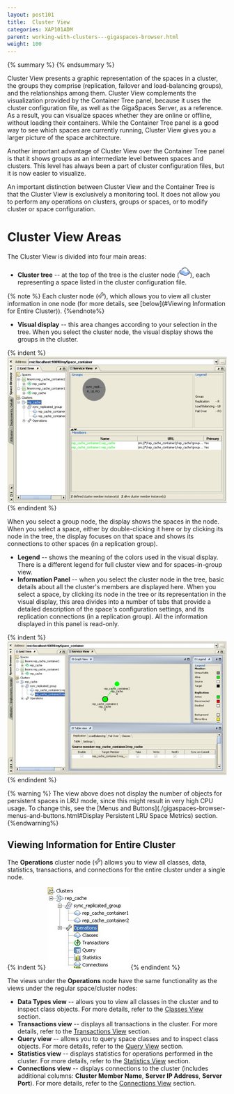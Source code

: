 ```yaml
---
layout: post101
title:  Cluster View
categories: XAP101ADM
parent: working-with-clusters---gigaspaces-browser.html
weight: 100
---
```


{% summary %} {% endsummary %}



Cluster View presents a graphic representation of the spaces in a cluster, the groups they comprise (replication, failover and load-balancing groups), and the relationships among them.
Cluster View complements the visualization provided by the Container Tree panel, because it uses the cluster configuration file, as well as the GigaSpaces Server, as a reference. As a result, you can visualize spaces whether they are online or offline, without loading their containers. While the Container Tree panel is a good way to see which spaces are currently running, Cluster View gives you a larger picture of the space architecture.

Another important advantage of Cluster View over the Container Tree panel is that it shows groups as an intermediate level between spaces and clusters. This level has always been a part of cluster configuration files, but it is now easier to visualize.

An important distinction between Cluster View and the Container Tree is that the Cluster View is exclusively a monitoring tool. It does not allow you to perform any operations on clusters, groups or spaces, or to modify cluster or space configuration.

# Cluster View Areas

The Cluster View is divided into four main areas:

- **Cluster tree** -- at the top of the tree is the cluster node (![spaceTreeIcon.gif](/attachment_files/spaceTreeIcon.gif)), each representing a space listed in the cluster configuration file.

{% note %}
Each cluster node (![GMC_space_OperationsClusterNode_icon_6.5.jpg](/attachment_files/GMC_space_OperationsClusterNode_icon_6.5.jpg)), which allows you to view all cluster information in one node (for more details, see [below](#Viewing Information for Entire Cluster)).
{%endnote%}

- **Visual display** -- this area changes according to your selection in the tree. When you select the cluster node, the visual display shows the groups in the cluster.

{% indent %}
![GMC_space_cluster_MainClusterNodeSelected_6.5.jpg](/attachment_files/GMC_space_cluster_MainClusterNodeSelected_6.5.jpg)
{% endindent %}

When you select a group node, the display shows the spaces in the node. When you select a space, either by double-clicking it here or by clicking its node in the tree, the display focuses on that space and shows its connections to other spaces (in a replication group).

- **Legend** -- shows the meaning of the colors used in the visual display. There is a different legend for full cluster view and for spaces-in-group view.
- **Information Panel** -- when you select the cluster node in the tree, basic details about all the cluster's members are displayed here. When you select a space, by clicking its node in the tree or its representation in the visual display, this area divides into a number of tabs that provide a detailed description of the space's configuration settings, and its replication connections (in a replication group). All the information displayed in this panel is read-only.

{% indent %}
![GMC_space_cluster_SpecificClusterNodeSelected_6.5.jpg](/attachment_files/GMC_space_cluster_SpecificClusterNodeSelected_6.5.jpg)
{% endindent %}

{% warning %}
The view above does not display the number of objects for persistent spaces in LRU mode, since this might result in very high CPU usage. To change this, see the [Menus and Buttons](./gigaspaces-browser-menus-and-buttons.html#Display Persistent LRU Space Metrics) section.
{%endwarning%}

## Viewing Information for Entire Cluster

The **Operations** cluster node (![GMC_space_OperationsClusterNode_icon_6.5.jpg](/attachment_files/GMC_space_OperationsClusterNode_icon_6.5.jpg)) allows you to view all classes, data, statistics, transactions, and connections for the entire cluster under a single node.

{% indent %}
![GMC_space_cluster_OperationsNodeTree_6.5.jpg](/attachment_files/GMC_space_cluster_OperationsNodeTree_6.5.jpg)
{% endindent %}

The views under the **Operations** node have the same functionality as the views under the regular space/cluster nodes:

- **Data Types view** -- allows you to view all classes in the cluster and to inspect class objects. For more details, refer to the [Classes View](./gigaspaces-browser-data-types-view.html) section.
- **Transactions view** -- displays all transactions in the cluster. For more details, refer to the [Transactions View](./gigaspaces-browser-transaction-view.html) section.
- **Query view** -- allows you to query space classes and to inspect class objects. For more details, refer to the [Query View](./gigaspaces-browser-query-view.html) section.
- **Statistics view** -- displays statistics for operations performed in the cluster. For more details, refer to the [Statistics View](./gigaspaces-browser-statistics-view.html) section.
- **Connections view** -- displays connections to the cluster (includes additional columns: **Cluster Member Name**, **Server IP Address**, **Server Port**). For more details, refer to the [Connections View](./gigaspaces-browser-connection-view.html) section.

